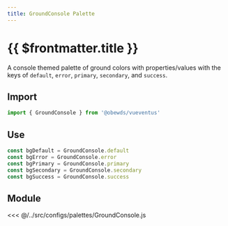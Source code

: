 ```yaml
---
title: GroundConsole Palette
---
```


<script setup>
    import DocsPackageVersion from '../../../src/views/compos/DocsPackageVersion.vue'
</script>





# {{ $frontmatter.title }}

A console themed palette of ground colors with properties/values with the keys of `default`, `error`, `primary`, `secondary`, and `success`.






## Import

```javascript
import { GroundConsole } from '@obewds/vueventus'
```






## Use

```javascript
const bgDefault = GroundConsole.default
const bgError = GroundConsole.error
const bgPrimary = GroundConsole.primary
const bgSecondary = GroundConsole.secondary
const bgSuccess = GroundConsole.success
```






## Module

<<< @/../src/configs/palettes/GroundConsole.js






<DocsPackageVersion/>


